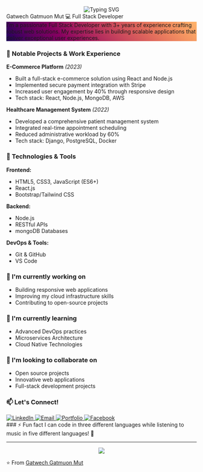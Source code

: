 <div align="center">
  <img src="https://readme-typing-svg.herokuapp.com?font=Fira+Code&weight=500&size=40&pause=1000&color=2E9BF7&center=true&vCenter=true&width=600&height=100&lines=Hi+there!+%F0%9F%91%8B;I'm+Gatwech+Gatmuon+Mut;Full+Stack+Developer" alt="Typing SVG" />
</div>
Gatwech Gatmuon Mut
💻 Full Stack Developer

<div style="background: linear-gradient(45deg, #1f005c, #5b0060, #870160, #ac255e, #ca485c, #e16b5c, #f39060, #ffb56b);">
I'm a passionate Full Stack Developer with 3+ years of experience crafting robust web solutions. My expertise lies in building scalable applications that deliver exceptional user experiences.
</div>

### 🎯 Notable Projects & Work Experience

**E-Commerce Platform** _(2023)_
- Built a full-stack e-commerce solution using React and Node.js
- Implemented secure payment integration with Stripe
- Increased user engagement by 40% through responsive design
- Tech stack: React, Node.js, MongoDB, AWS

**Healthcare Management System** _(2022)_
- Developed a comprehensive patient management system
- Integrated real-time appointment scheduling
- Reduced administrative workload by 60%
- Tech stack: Django, PostgreSQL, Docker

### 🔧 Technologies & Tools

**Frontend:**
- HTML5, CSS3, JavaScript (ES6+)
- React.js
- Bootstrap/Tailwind CSS

**Backend:**
- Node.js
- RESTful APIs
- mongoDB Databases

**DevOps & Tools:**
- Git & GitHub
- VS Code

### 🔭 I'm currently working on
- Building responsive web applications
- Improving my cloud infrastructure skills
- Contributing to open-source projects

### 🌱 I'm currently learning
- Advanced DevOps practices
- Microservices Architecture
- Cloud Native Technologies

### 👯 I'm looking to collaborate on
- Open source projects
- Innovative web applications
- Full-stack development projects

### 📫 Let's Connect!
<div align="left">
  <a href="your-linkedin-url" target="_blank">
    <img src="https://img.shields.io/badge/LinkedIn-0077B5?style=for-the-badge&logo=linkedin&logoColor=white" alt="LinkedIn"/>
  </a>
  <a href="mailto:your-email@example.com">
    <img src="https://img.shields.io/badge/Email-D14836?style=for-the-badge&logo=gmail&logoColor=white" alt="Email"/>
  </a>
  <a href="your-portfolio-url" target="_blank">
    <img src="https://img.shields.io/badge/Portfolio-000000?style=for-the-badge&logo=About.me&logoColor=white" alt="Portfolio"/>
  </a>
  <a href="https://web.facebook.com/profile.php?id=100090519130765" target="_blank">
    <img src="https://img.shields.io/badge/Facebook-1877F2?style=for-the-badge&logo=facebook&logoColor=white" alt="Facebook"/>
  </a>
</div>
### ⚡ Fun fact
I can code in three different languages while listening to music in five different languages! 🎵

---
<div align="center">
  <img src=https://web.facebook.com/profile.php?id=100090519130765 />
</div>

⭐️ From [Gatwech Gatmuon Mut](https://github.com/gatwechg)
